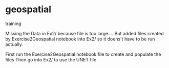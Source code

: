 # geospatial
 training
 
 Missing the Data in Ex2/ because file is too large.... But added files created by Exercise2Geospatial notebook into Ex2/ so it doens't have to be run actually.
 
 First run the Exercise2Geospatial notebook file to create and populate the files 
 Then go into Ex2/ to use the UNET file